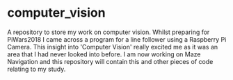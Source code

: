 # computer_vision
A repository to store my work on computer vision.
Whilst preparing for PiWars2018 I came across a program for a line follower using a Raspberry Pi Camera.
This insight into 'Computer Vision' really excited me as it was an area that I had never looked into before.
I am now working on Maze Navigation and this repository will contain this and other pieces of code relating to my study.

